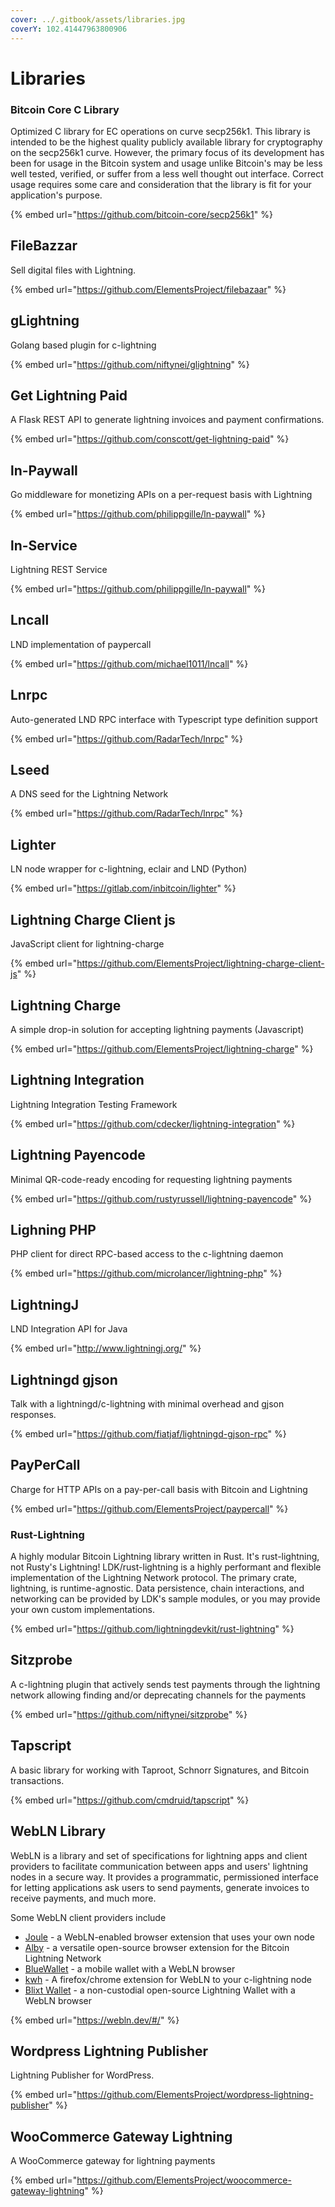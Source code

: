 ```yaml
---
cover: ../.gitbook/assets/libraries.jpg
coverY: 102.41447963800906
---
```


# Libraries

### Bitcoin Core C Library

Optimized C library for EC operations on curve secp256k1. This library is intended to be the highest quality publicly available library for cryptography on the secp256k1 curve. However, the primary focus of its development has been for usage in the Bitcoin system and usage unlike Bitcoin's may be less well tested, verified, or suffer from a less well thought out interface. Correct usage requires some care and consideration that the library is fit for your application's purpose.

{% embed url="https://github.com/bitcoin-core/secp256k1" %}

## FileBazzar

Sell digital files with Lightning.

{% embed url="https://github.com/ElementsProject/filebazaar" %}

## gLightning

Golang based plugin for c-lightning

{% embed url="https://github.com/niftynei/glightning" %}

## Get Lightning Paid

A Flask REST API to generate lightning invoices and payment confirmations.

{% embed url="https://github.com/conscott/get-lightning-paid" %}



## ln-Paywall

Go middleware for monetizing APIs on a per-request basis with Lightning

{% embed url="https://github.com/philippgille/ln-paywall" %}

## ln-Service

Lightning REST Service

{% embed url="https://github.com/philippgille/ln-paywall" %}

## Lncall

LND implementation of paypercall

{% embed url="https://github.com/michael1011/lncall" %}

## Lnrpc

Auto-generated LND RPC interface with Typescript type definition support

{% embed url="https://github.com/RadarTech/lnrpc" %}

## Lseed

A DNS seed for the Lightning Network

{% embed url="https://github.com/RadarTech/lnrpc" %}

## Lighter

LN node wrapper for c-lightning, eclair and LND (Python)

{% embed url="https://gitlab.com/inbitcoin/lighter" %}

## Lightning Charge Client js

JavaScript client for lightning-charge

{% embed url="https://github.com/ElementsProject/lightning-charge-client-js" %}

## Lightning Charge

A simple drop-in solution for accepting lightning payments (Javascript)

{% embed url="https://github.com/ElementsProject/lightning-charge" %}

## Lightning Integration

Lightning Integration Testing Framework

{% embed url="https://github.com/cdecker/lightning-integration" %}

## Lightning Payencode

Minimal QR-code-ready encoding for requesting lightning payments

{% embed url="https://github.com/rustyrussell/lightning-payencode" %}

## Lighning PHP

PHP client for direct RPC-based access to the c-lightning daemon

{% embed url="https://github.com/microlancer/lightning-php" %}

## LightningJ

LND Integration API for Java

{% embed url="http://www.lightningj.org/" %}

## Lightningd gjson

Talk with a lightningd/c-lightning with minimal overhead and gjson responses.

{% embed url="https://github.com/fiatjaf/lightningd-gjson-rpc" %}

## PayPerCall

Charge for HTTP APIs on a pay-per-call basis with Bitcoin and Lightning&#x20;

{% embed url="https://github.com/ElementsProject/paypercall" %}

### Rust-Lightning

A highly modular Bitcoin Lightning library written in Rust. It's rust-lightning, not Rusty's Lightning! LDK/rust-lightning is a highly performant and flexible implementation of the Lightning Network protocol. The primary crate, lightning, is runtime-agnostic. Data persistence, chain interactions, and networking can be provided by LDK's sample modules, or you may provide your own custom implementations.

{% embed url="https://github.com/lightningdevkit/rust-lightning" %}

## Sitzprobe

A c-lightning plugin that actively sends test payments through the lightning network allowing finding and/or deprecating channels for the payments

{% embed url="https://github.com/niftynei/sitzprobe" %}

## Tapscript

A basic library for working with Taproot, Schnorr Signatures, and Bitcoin transactions.

{% embed url="https://github.com/cmdruid/tapscript" %}

## WebLN Library

WebLN is a library and set of specifications for lightning apps and client providers to facilitate communication between apps and users' lightning nodes in a secure way. It provides a programmatic, permissioned interface for letting applications ask users to send payments, generate invoices to receive payments, and much more.

Some WebLN client providers include

* [Joule](https://lightningjoule.com/) - a WebLN-enabled browser extension that uses your own node
* [Alby](https://github.com/getAlby/lightning-browser-extension) - a versatile open-source browser extension for the Bitcoin Lightning Network
* [BlueWallet](https://bluewallet.io/) - a mobile wallet with a WebLN browser
* [kwh](https://github.com/fiatjaf/kwh/) - A firefox/chrome extension for WebLN to your c-lightning node
* [Blixt Wallet](https://blixtwallet.github.io/) - a non-custodial open-source Lightning Wallet with a WebLN browser

{% embed url="https://webln.dev/#/" %}

## Wordpress Lightning Publisher&#x20;

Lightning Publisher for WordPress.

{% embed url="https://github.com/ElementsProject/wordpress-lightning-publisher" %}

## WooCommerce Gateway Lightning

A WooCommerce gateway for lightning payments

{% embed url="https://github.com/ElementsProject/woocommerce-gateway-lightning" %}

